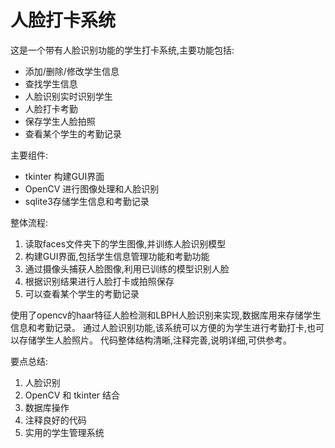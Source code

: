 # 人脸打卡系统

   这是一个带有人脸识别功能的学生打卡系统,主要功能包括:

- 添加/删除/修改学生信息
- 查找学生信息
- 人脸识别实时识别学生
- 人脸打卡考勤
- 保存学生人脸拍照
- 查看某个学生的考勤记录

主要组件:

- tkinter  构建GUI界面  
- OpenCV 进行图像处理和人脸识别
- sqlite3存储学生信息和考勤记录

整体流程:

1. 读取faces文件夹下的学生图像,并训练人脸识别模型
2. 构建GUI界面,包括学生信息管理功能和考勤功能
3. 通过摄像头捕获人脸图像,利用已训练的模型识别人脸
4. 根据识别结果进行人脸打卡或拍照保存
5. 可以查看某个学生的考勤记录

使用了opencv的haar特征人脸检测和LBPH人脸识别来实现,数据库用来存储学生信息和考勤记录。
通过人脸识别功能,该系统可以方便的为学生进行考勤打卡,也可以存储学生人脸照片。
代码整体结构清晰,注释完善,说明详细,可供参考。

要点总结:

1. 人脸识别
2. OpenCV 和 tkinter 结合
3. 数据库操作
4. 注释良好的代码
5. 实用的学生管理系统
